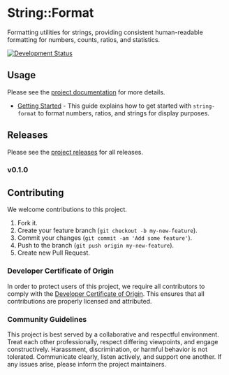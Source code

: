 # String::Format

Formatting utilities for strings, providing consistent human-readable formatting for numbers, counts, ratios, and statistics.

[![Development Status](https://github.com/socketry/string-format/workflows/Test/badge.svg)](https://github.com/socketry/string-format/actions?workflow=Test)

## Usage

Please see the [project documentation](https://socketry.github.io/string-format/) for more details.

  - [Getting Started](https://socketry.github.io/string-format/guides/getting-started/index) - This guide explains how to get started with `string-format` to format numbers, ratios, and strings for display purposes.

## Releases

Please see the [project releases](https://socketry.github.io/string-format/releases/index) for all releases.

### v0.1.0

## Contributing

We welcome contributions to this project.

1.  Fork it.
2.  Create your feature branch (`git checkout -b my-new-feature`).
3.  Commit your changes (`git commit -am 'Add some feature'`).
4.  Push to the branch (`git push origin my-new-feature`).
5.  Create new Pull Request.

### Developer Certificate of Origin

In order to protect users of this project, we require all contributors to comply with the [Developer Certificate of Origin](https://developercertificate.org/). This ensures that all contributions are properly licensed and attributed.

### Community Guidelines

This project is best served by a collaborative and respectful environment. Treat each other professionally, respect differing viewpoints, and engage constructively. Harassment, discrimination, or harmful behavior is not tolerated. Communicate clearly, listen actively, and support one another. If any issues arise, please inform the project maintainers.
